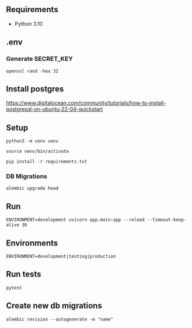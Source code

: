 ## Requirements

- Python 3.10

## .env

### Generate SECRET_KEY

```shell
openssl rand -hex 32
```

## Install postgres

https://www.digitalocean.com/community/tutorials/how-to-install-postgresql-on-ubuntu-22-04-quickstart

## Setup

```shell
python3 -m venv venv
```

```shell
source venv/bin/activate
```

```shell
pip install -r requirements.txt
```
### DB Migrations
```shell
alembic upgrade head
```
## Run

```shell
ENVIRONMENT=development uvicorn app.main:app --reload --timeout-keep-alive 30
```

## Environments

```shell
ENVIRONMENT=development|testing|production
```

## Run tests

```shell
pytest
```

## Create new db migrations
```shell
alembic revision --autogenerate -m "name"
```